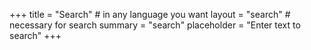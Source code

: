 +++
title = "Search" # in any language you want
layout = "search" # necessary for search
summary = "search"
placeholder = "Enter text to search"
+++
